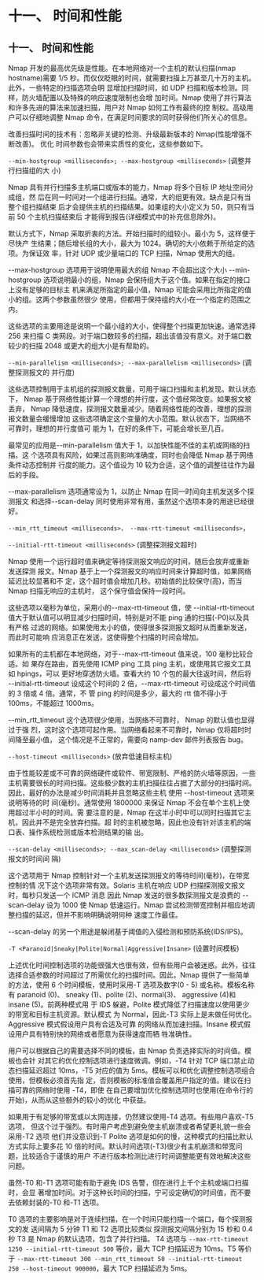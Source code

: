 # 十一、 时间和性能

## 十一、 时间和性能

Nmap 开发的最高优先级是性能。在本地网络对一个主机的默认扫描(nmap hostname)需要 1/5 秒。而仅仅眨眼的时间，就需要扫描上万甚至几十万的主机。此外，一些特定的扫描选项会明 显增加扫描时间，如 UDP 扫描和版本检测。同样，防火墙配置以及特殊的响应速度限制也会增 加时间。Nmap 使用了并行算法和许多先进的算法来加速扫描，用户对 Nmap 如何工作有最终的控 制权。高级用户可以仔细地调整 Nmap 命令，在满足时间要求的同时获得他们所关心的信息。

改善扫描时间的技术有：忽略非关键的检测、升级最新版本的 Nmap(性能增强不断改善)。 优化 时间参数也会带来实质性的变化，这些参数如下。

`--min-hostgroup <milliseconds>; --max-hostgroup <milliseconds>` (调整并行扫描组的大 小)

Nmap 具有并行扫描多主机端口或版本的能力，Nmap 将多个目标 IP 地址空间分成组，然 后在同一时间对一个组进行扫描。通常，大的组更有效。缺点是只有当整个组扫描结束 后才会提供主机的扫描结果。如果组的大小定义为 50，则只有当前 50 个主机扫描结束后 才能得到报告(详细模式中的补充信息除外)。

默认方式下，Nmap 采取折衷的方法。开始扫描时的组较小，最小为 5，这样便于尽快产 生结果；随后增长组的大小，最大为 1024。确切的大小依赖于所给定的选项。为保证效 率，针对 UDP 或少量端口的 TCP 扫描，Nmap 使用大的组。

--max-hostgroup 选项用于说明使用最大的组 Nmap 不会超出这个大小 --min-hostgroup 选项说明最小的组，Nmap 会保持组大于这个值。如果在指定的接口上没有足够的目标主 机来满足所指定的最小值，Nmap 可能会采用比所指定的值小的组。这两个参数虽然很少 使用，但都用于保持组的大小在一个指定的范围之内。

这些选项的主要用途是说明一个最小组的大小，使得整个扫描更加快速。通常选择 256 来扫描 C 类网段。对于端口数较多的扫描，超出该值没有意义。对于端口数较少的扫描 2048 或更大的组大小是有帮助的。

`--min-parallelism <milliseconds>; --max-parallelism <milliseconds>` (调整探测报文的 并行度)

这些选项控制用于主机组的探测报文数量，可用于端口扫描和主机发现。默认状态下， Nmap 基于网络性能计算一个理想的并行度，这个值经常改变。如果报文被丢弃， Nmap 降低速度，探测报文数量减少。随着网络性能的改善，理想的探测报文数量会缓慢增加 这些选项确定这个变量的大小范围。默认状态下，当网络不可靠时，理想的并行度值可 能为 1，在好的条件下，可能会增长至几百。

最常见的应用是--min-parallelism 值大于 1，以加快性能不佳的主机或网络的扫描。这 个选项具有风险，如果过高则影响准确度，同时也会降低 Nmap 基于网络条件动态控制并 行度的能力。这个值设为 10 较为合适，这个值的调整往往作为最后的手段。

--max-parallelism 选项通常设为 1，以防止 Nmap 在同一时间向主机发送多个探测报文 和选择--scan-delay 同时使用非常有用，虽然这个选项本身的用途已经很好。

`--min_rtt_timeout <milliseconds>， --max-rtt-timeout <milliseconds>`，

`--initial-rtt-timeout <milliseconds>` (调整探测报文超时)

Nmap 使用一个运行超时值来确定等待探测报文响应的时间，随后会放弃或重新发送探测 报文。Nmap 基于上一个探测报文的响应时间来计算超时值，如果网络延迟比较显著和不 定，这个超时值会增加几秒。初始值的比较保守(高)，而当 Nmap 扫描无响应的主机时， 这个保守值会保持一段时间。

这些选项以毫秒为单位，采用小的--max-rtt-timeout 值，使 --initial-rtt-timeout 值大于默认值可以明显减少扫描时间，特别是对不能 ping 通的扫描(-P0)以及具有严格 过滤的网络。如果使用太小的值，使得很多探测报文超时从而重新发送，而此时可能响 应消息正在发送，这使得整个扫描的时间会增加。

如果所有的主机都在本地网络，对于--max-rtt-timeout 值来说，100 毫秒比较合适。如 果存在路由，首先使用 ICMP ping 工具 ping 主机，或使用其它报文工具如 hpings，可以 更好地穿透防火墙。查看大约 10 个包的最大往返时间，然后将 --initial-rtt-timeout 设成这个时间的 2 倍，--max-rtt-timeout 可设成这个时间值的 3 倍或 4 倍。通常，不 管 ping 的时间是多少，最大的 rtt 值不得小于 100ms，不能超过 1000ms。

--min_rtt_timeout 这个选项很少使用，当网络不可靠时， Nmap 的默认值也显得过于强 烈，这时这个选项可起作用。当网络看起来不可靠时，Nmap 仅将超时时间降至最小值， 这个情况是不正常的，需要向 namp-dev 邮件列表报告 bug。

`--host-timeout <milliseconds>` (放弃低速目标主机)

由于性能较差或不可靠的网络硬件或软件、带宽限制、严格的防火墙等原因，一些主机需要很长的时间扫描。这些极少数的主机扫描往往占据了大部分的扫描时间。因此，最好的办法是减少时间消耗并且忽略这些主机 使用 --host-timeout 选项来说明等待的时 间(毫秒)。通常使用 1800000 来保证 Nmap 不会在单个主机上使用超过半小时的时间。需 要注意的是，Nmap 在这半小时中可以同时扫描其它主机，因此并不是完全放弃扫描。超 时的主机被忽略，因此也没有针对该主机的端口表、操作系统检测或版本检测结果的输 出。

`--scan-delay <milliseconds>; --max_scan-delay <milliseconds>` (调整探测报文的时间间 隔)

这个选项用于 Nmap 控制针对一个主机发送探测报文的等待时间(毫秒)，在带宽控制的情 况下这个选项非常有效。Solaris 主机在响应 UDP 扫描探测报文报文时，每秒只发送一个 ICMP 消息 因此 Nmap 发送的很多数探测报文是浪费的 --scan-delay 设为 1000 使 Nmap 低速运行。Nmap 尝试检测带宽控制并相应地调整扫描的延迟，但并不影响明确说明何种 速度工作最佳。

--scan-delay 的另一个用途是躲闭基于阈值的入侵检测和预防系统(IDS/IPS)。

`-T <Paranoid|Sneaky|Polite|Normal|Aggressive|Insane>` (设置时间模板)

上述优化时间控制选项的功能很强大也很有效，但有些用户会被迷惑。此外，往往选择合适参数的时间超过了所需优化的扫描时间。因此，Nmap 提供了一些简单的方法，使用 6 个时间模板，使用时采用-T 选项及数字(0 - 5) 或名称。模板名称有 paranoid (0)、 sneaky (1)、polite (2)、normal(3)、 aggressive (4)和 insane (5)。前两种模式用 于 IDS 躲避，Polite 模式降低了扫描速度以使用更少的带宽和目标主机资源。默认模式 为 Normal，因此-T3 实际上是未做任何优化。Aggressive 模式假设用户具有合适及可靠 的网络从而加速扫描。Insane 模式假设用户具有特别快的网络或者愿意为获得速度而牺 牲准确性。

用户可以根据自己的需要选择不同的模板，由 Nmap 负责选择实际的时间值。模板也会针 对其它的优化控制选项进行速度微调。例如，-T4 针对 TCP 端口禁止动态扫描延迟超过 10ms，-T5 对应的值为 5ms。模板可以和优化调整控制选项组合使用，但模板必须首先指 定，否则模板的标准值会覆盖用户指定的值。建议在扫描可靠的网络时使用 -T4，即使 在自己要增加优化控制选项时也使用(在命令行的开始)，从而从这些额外的较小的优化 中获益。

如果用于有足够的带宽或以太网连接，仍然建议使用-T4 选项。有些用户喜欢-T5 选项， 但这个过于强烈。有时用户考虑到避免使主机崩溃或者希望更礼貌一些会采用-T2 选项 他们并没意识到-T Polite 选项是如何的慢，这种模式的扫描比默认方式实际上要多花 10 倍的时间。默认时间选项(-T3)很少有主机崩溃和带宽问题，比较适合于谨慎的用户 不进行版本检测比进行时间调整能更有效地解决这些问题。

虽然-T0 和-T1 选项可能有助于避免 IDS 告警，但在进行上千个主机或端口扫描时，会显 著增加时间。对于这种长时间的扫描，宁可设定确切的时间值，而不要去依赖封装的-T0 和-T1 选项。

T0 选项的主要影响是对于连续扫描，在一个时间只能扫描一个端口，每个探测报文的发 送间隔为 5 分钟 T1 和 T2 选项比较类似 探测报文间隔分别为 15 秒和 0.4 秒 T3 是 Nmap 的默认选项，包含了并行扫描。 T4 选项与 `--max-rtt-timeout 1250 --initial-rtt-timeout 500` 等价，最大 TCP 扫描延迟为 10ms。T5 等价于 `--max-rtt-timeout 300 --min_rtt_timeout 50 --initial-rtt-timeout 250 --host-timeout 900000`，最大 TCP 扫描延迟为 5ms。